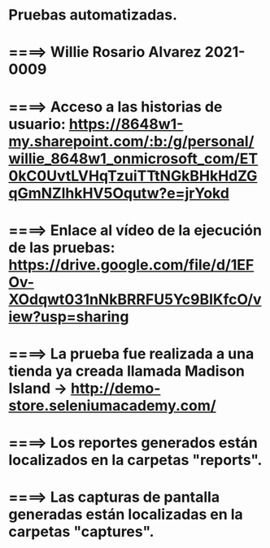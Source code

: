 # Pruebas automatizadas.

# ====> Willie Rosario Alvarez 2021-0009

# ====> Acceso a las historias de usuario: https://8648w1-my.sharepoint.com/:b:/g/personal/willie_8648w1_onmicrosoft_com/ET0kC0UvtLVHqTzuiTTtNGkBHkHdZGqGmNZlhkHV5Oqutw?e=jrYokd

# ====> Enlace al vídeo de la ejecución de las pruebas: https://drive.google.com/file/d/1EFOv-XOdqwt031nNkBRRFU5Yc9BIKfcO/view?usp=sharing

# ====> La prueba fue realizada a una tienda ya creada llamada Madison Island -> http://demo-store.seleniumacademy.com/

# ====> Los reportes generados están localizados en la carpetas "reports".

# ====> Las capturas de pantalla generadas están localizadas en la carpetas "captures".

